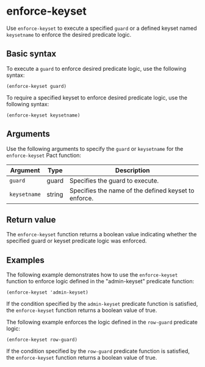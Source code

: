 # enforce-keyset

Use `enforce-keyset` to execute a specified `guard` or a defined keyset named `keysetname` to enforce the desired predicate logic.

## Basic syntax

To execute a `guard` to enforce desired predicate logic, use the following syntax:

```pact
(enforce-keyset guard)
```

To require a specified keyset to enforce desired predicate logic, use the following syntax:

```pact
(enforce-keyset keysetname)
```

## Arguments

Use the following arguments to specify the `guard` or `keysetname` for the `enforce-keyset` Pact function:

| Argument | Type | Description |
|----------|------|------------ |
| `guard` | guard | Specifies the guard to execute. |
| `keysetname` | string | Specifies the name of the defined keyset to enforce. |

## Return value

The `enforce-keyset` function returns a boolean value indicating whether the specified guard or keyset predicate logic was enforced.

## Examples

The following example demonstrates how to use the `enforce-keyset` function to enforce logic defined in the "admin-keyset" predicate function:

```pact
(enforce-keyset 'admin-keyset)
```

If the condition specified by the `admin-keyset` predicate function is satisfied, the `enforce-keyset` function returns a boolean value of true.

The following example enforces the logic defined in the `row-guard` predicate logic:

```pact
(enforce-keyset row-guard)
```

If the condition specified by the `row-guard` predicate function is satisfied, the `enforce-keyset` function returns a boolean value of true.
